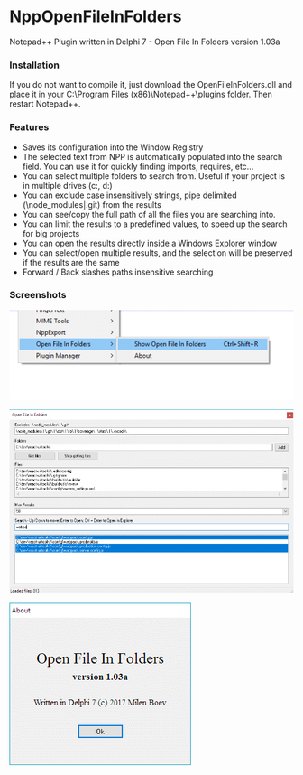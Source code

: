 # NppOpenFileInFolders

Notepad++ Plugin written in Delphi 7 - Open File In Folders
version 1.03a

### Installation

If you do not want to compile it, just download the OpenFileInFolders.dll and place it in your C:\Program Files (x86)\Notepad++\plugins folder. Then restart Notepad++.

### Features

- Saves its configuration into the Window Registry
- The selected text from NPP is automatically populated into the search field. You can use it for quickly finding imports, requires, etc...
- You can select multiple folders to search from. Useful if your project is in multiple drives (c:, d:)
- You can exclude case insensitively strings, pipe delimited (\node_modules\|.git) from the results
- You can see/copy the full path of all the files you are searching into.
- You can limit the results to a predefined values, to speed up the search for big projects
- You can open the results directly inside a Windows Explorer window
- You can select/open multiple results, and the selection will be preserved if the results are the same
- Forward / Back slashes paths insensitive searching 

### Screenshots

![Screenshot1](https://raw.githubusercontent.com/meboev/NppOpenFileInFolders/master/Screenshot1.gif)

![Screenshot2](https://raw.githubusercontent.com/meboev/NppOpenFileInFolders/master/Screenshot2.gif)

![Screenshot3](https://raw.githubusercontent.com/meboev/NppOpenFileInFolders/master/Screenshot3.gif)

